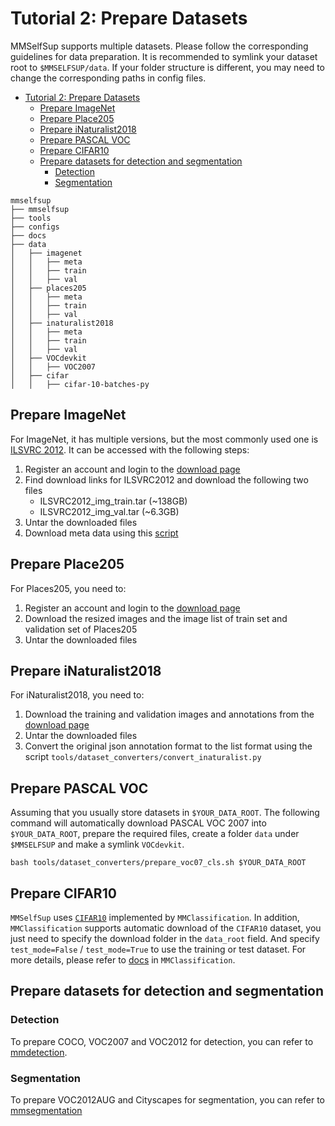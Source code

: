 # Tutorial 2: Prepare Datasets

MMSelfSup supports multiple datasets. Please follow the corresponding guidelines for data preparation. It is recommended to symlink your dataset root to `$MMSELFSUP/data`. If your folder structure is different, you may need to change the corresponding paths in config files.

- [Tutorial 2: Prepare Datasets](#tutorial-2-prepare-datasets)
  - [Prepare ImageNet](#prepare-imagenet)
  - [Prepare Place205](#prepare-place205)
  - [Prepare iNaturalist2018](#prepare-inaturalist2018)
  - [Prepare PASCAL VOC](#prepare-pascal-voc)
  - [Prepare CIFAR10](#prepare-cifar10)
  - [Prepare datasets for detection and segmentation](#prepare-datasets-for-detection-and-segmentation)
    - [Detection](#detection)
    - [Segmentation](#segmentation)

```
mmselfsup
├── mmselfsup
├── tools
├── configs
├── docs
├── data
│   ├── imagenet
│   │   ├── meta
│   │   ├── train
│   │   ├── val
│   ├── places205
│   │   ├── meta
│   │   ├── train
│   │   ├── val
│   ├── inaturalist2018
│   │   ├── meta
│   │   ├── train
│   │   ├── val
│   ├── VOCdevkit
│   │   ├── VOC2007
│   ├── cifar
│   │   ├── cifar-10-batches-py

```

## Prepare ImageNet

For ImageNet, it has multiple versions, but the most commonly used one is [ILSVRC 2012](http://www.image-net.org/challenges/LSVRC/2012/). It can be accessed with the following steps:

1. Register an account and login to the [download page](http://www.image-net.org/download-images)
2. Find download links for ILSVRC2012 and download the following two files
   - ILSVRC2012_img_train.tar (~138GB)
   - ILSVRC2012_img_val.tar (~6.3GB)
3. Untar the downloaded files
4. Download meta data using this [script](https://github.com/BVLC/caffe/blob/master/data/ilsvrc12/get_ilsvrc_aux.sh)

## Prepare Place205

For Places205, you need to:

1. Register an account and login to the [download page](http://places.csail.mit.edu/downloadData.html)
2. Download the resized images and the image list of train set and validation set of Places205
3. Untar the downloaded files

## Prepare iNaturalist2018

For iNaturalist2018, you need to:

1. Download the training and validation images and annotations from the [download page](https://github.com/visipedia/inat_comp/tree/master/2018)
2. Untar the downloaded files
3. Convert the original json annotation format to the list format using the script `tools/dataset_converters/convert_inaturalist.py`

## Prepare PASCAL VOC

Assuming that you usually store datasets in `$YOUR_DATA_ROOT`. The following command will automatically download PASCAL VOC 2007 into `$YOUR_DATA_ROOT`, prepare the required files, create a folder `data` under `$MMSELFSUP` and make a symlink `VOCdevkit`.

```shell
bash tools/dataset_converters/prepare_voc07_cls.sh $YOUR_DATA_ROOT
```

## Prepare CIFAR10

`MMSelfSup` uses [`CIFAR10`](https://github.com/open-mmlab/mmclassification/blob/1.x/mmcls/datasets/cifar.py) implemented by `MMClassification`. In addition, `MMClassification` supports automatic download of the `CIFAR10` dataset, you just need to specify the download folder in the `data_root` field. And specify `test_mode=False` / `test_mode=True` to use the training or test dataset. For more details, please refer to [docs](https://github.com/open-mmlab/mmclassification/blob/1.x/docs/en/user_guides/dataset_prepare.md#cifar) in `MMClassification`.

## Prepare datasets for detection and segmentation

### Detection

To prepare COCO, VOC2007 and VOC2012 for detection, you can refer to [mmdetection](https://github.com/open-mmlab/mmdetection/blob/main/docs/en/1_exist_data_model.md).

### Segmentation

To prepare VOC2012AUG and Cityscapes for segmentation, you can refer to [mmsegmentation](https://github.com/open-mmlab/mmsegmentation/blob/main/docs/en/user_guides/2_dataset_prepare.md#prepare-datasets)
